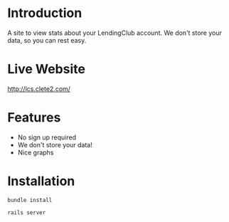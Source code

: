 Introduction
=============
A site to view stats about your LendingClub account. We don't store your data, so you can rest easy.

Live Website
=============
http://lcs.clete2.com/

Features
=============
* No sign up required
* We don't store your data!
* Nice graphs

Installation
=============
`bundle install`

`rails server`
